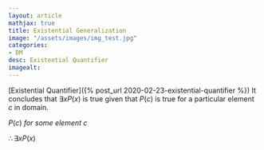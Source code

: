 ```yaml
---
layout: article
mathjax: true
title: Existential Generalization
image: "/assets/images/img_test.jpg"
categories:
- DM
desc: Existential Quantifier 
imagealt: 
---
```


[Existential Quantifier]({% post_url 2020-02-23-existential-quantifier %})
It concludes that $\exists xP(x)$ is true given that $P(c)$ is true for a particular element $c$ in domain.


































































































































































































































































































































































$P(c)\ for\ some\ element\ c$

































































































































































































































































































































































$\therefore \exists xP(x)$
































































































































































































































































































































































